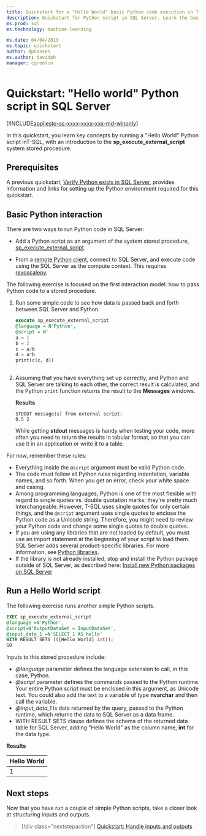 ```yaml
---
title: Quickstart for a "Hello World" basic Python code execution in T-SQL - SQL Server Machine Learning
description: Quickstart for Python script in SQL Server. Learn the basics of calling Python script using the sp_execute_external_script system stored procedure in a hello-world exercise.
ms.prod: sql
ms.technology: machine-learning

ms.date: 04/04/2019
ms.topic: quickstart
author: dphansen
ms.author: davidph
manager: cgronlun
---
```

# Quickstart: "Hello world" Python script in SQL Server 
[!INCLUDE[appliesto-ss-xxxx-xxxx-xxx-md-winonly](../../includes/appliesto-ss-xxxx-xxxx-xxx-md-winonly.md)]

In this quickstart, you learn key concepts by running a "Hello World" Python script inT-SQL, with an introduction to the **sp_execute_external_script** system stored procedure. 

## Prerequisites

A previous quickstart, [Verify Python exists in SQL Server](quickstart-python-verify.md), provides information and links for setting up the Python environment required for this quickstart.

## Basic Python interaction

There are two ways to run Python code in SQL Server:

+ Add a Python script as an argument of the system stored procedure, [sp_execute_external_script](../../relational-databases/system-stored-procedures/sp-execute-external-script-transact-sql.md).

+ From a [remote Python client](../python/setup-python-client-tools-sql.md), connect to SQL Server, and execute code using the SQL Server as the compute context. This requires [revoscalepy](../python/ref-py-revoscalepy.md).

The following exercise is focused on the first interaction model: how to pass Python code to a stored procedure.

1. Run some simple code to see how data is passed back and forth between SQL Server and Python.

    ```sql
    execute sp_execute_external_script 
    @language = N'Python', 
    @script = N'
    a = 1
    b = 2
    c = a/b
    d = a*b
    print(c(c, d))
    '
    ```

2. Assuming that you have everything set up correctly, and Python and SQL Server are talking to each other, the correct result is calculated, and the Python `print` function returns the result to the **Messages** windows.

    **Results**

    ```text
    STDOUT message(s) from external script: 
    0.5 2
    ```

    While getting **stdout** messages is handy when testing your code, more often you need to return the results in tabular format, so that you can use it in an application or write it to a table.

For now, remember these rules:

+ Everything inside the `@script` argument must be valid Python code. 
+ The code must follow all Python rules regarding indentation, variable names, and so forth. When you get an error, check your white space and casing.
+ Among programming languages, Python is one of the most flexible with regard to single quotes vs. double quotation marks; they're pretty much interchangeable. However, T-SQL uses single quotes for only certain things, and the `@script` argument uses single quotes to enclose the Python code as a Unicode string. Therefore, you might need to review your Python code and change some single quotes to double quotes.
+ If you are using any libraries that are not loaded by default, you must use an import statement at the beginning of your script to load them. SQL Server adds several product-specific libraries. For more information, see [Python libraries](../python/python-libraries-and-data-types.md).
+ If the library is not already installed, stop and install the Python package outside of SQL Server, as described here: [Install new Python packages on SQL Server](../python/install-additional-python-packages-on-sql-server.md)

## Run a Hello World script

The following exercise runs another simple Python scripts.

```sql
EXEC sp_execute_external_script
@language =N'Python',
@script=N'OutputDataSet = InputDataSet',
@input_data_1 =N'SELECT 1 AS hello'
WITH RESULT SETS (([Hello World] int));
GO
```

Inputs to this stored procedure include:

+ *@language* parameter defines the language extension to call, in this case, Python.
+ *@script* parameter defines the commands passed to the Python runtime. Your entire Python script must be enclosed in this argument, as Unicode text. You could also add the text to a variable of type **nvarchar** and then call the variable.
+ *@input_data_1* is data returned by the query, passed to the Python runtime, which returns the data to SQL Server as a data frame.
+ WITH RESULT SETS clause defines the schema of the returned data table for SQL Server, adding "Hello World" as the column name, **int** for the data type.

**Results**

| Hello World |
|-------------|
| 1 |

## Next steps

Now that you have run a couple of simple Python scripts, take a closer look at structuring inputs and outputs.

> [!div class="nextstepaction"]
> [Quickstart: Handle inputs and outputs](quickstart-python-inputs-and-outputs.md)
